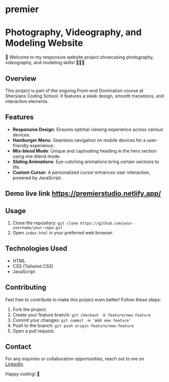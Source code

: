 # premier
# Photography, Videography, and Modeling Website

🚀 Welcome to my responsive website project showcasing photography, videography, and modeling skills! 📸🎥👠

## Overview

This project is part of the ongoing Front-end Domination course at Sheryians Coding School. It features a sleek design, smooth transitions, and interactive elements.

## Features

- **Responsive Design**: Ensures optimal viewing experience across various devices.
- **Hamburger Menu**: Seamless navigation on mobile devices for a user-friendly experience.
- **Mix-blend Mode**: Unique and captivating heading in the hero section using mix-blend mode.
- **Sliding Animations**: Eye-catching animations bring certain sections to life.
- **Custom Cursor**: A personalized cursor enhances user interaction, powered by JavaScript.

## Demo live link https://premierstudio.netlify.app/

## Usage

1. Clone the repository: `git clone https://github.com/your-username/your-repo.git`
2. Open `index.html` in your preferred web browser.

## Technologies Used

- HTML
- CSS (Tailwind CSS)
- JavaScript

## Contributing

Feel free to contribute to make this project even better! Follow these steps:

1. Fork the project.
2. Create your feature branch: `git checkout -b feature/new-feature`
3. Commit your changes: `git commit -m 'Add new feature'`
4. Push to the branch: `git push origin feature/new-feature`
5. Open a pull request.


## Contact

For any inquiries or collaboration opportunities, reach out to me on [LinkedIn](#insert-link-to-linkedin).

Happy coding! 🚀
```
